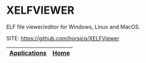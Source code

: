 # XELFVIEWER

 ELF file viewer/editor for Windows, Linux and MacOS.
 
 SITE: https://github.com/horsicq/XELFViewer

 | [Applications](https://portable-linux-apps.github.io/apps.html) | [Home](https://portable-linux-apps.github.io)
 | --- | --- |
